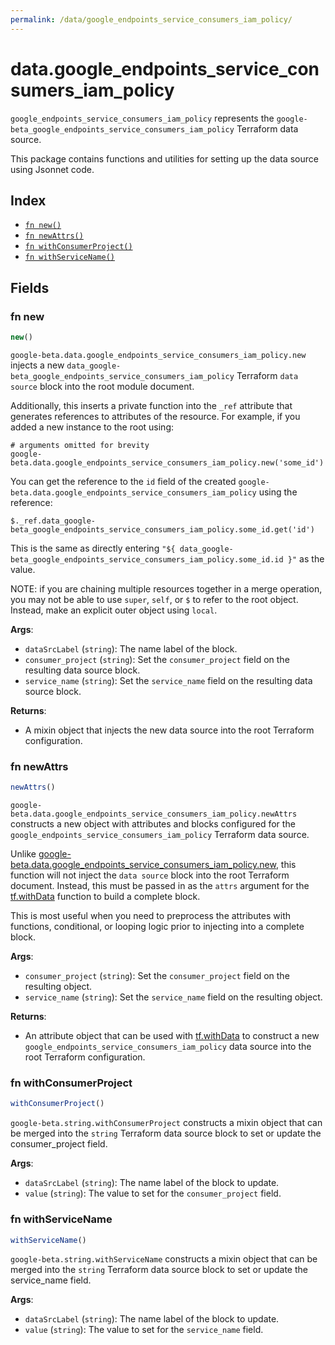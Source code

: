 ```yaml
---
permalink: /data/google_endpoints_service_consumers_iam_policy/
---
```


# data.google_endpoints_service_consumers_iam_policy

`google_endpoints_service_consumers_iam_policy` represents the `google-beta_google_endpoints_service_consumers_iam_policy` Terraform data source.



This package contains functions and utilities for setting up the data source using Jsonnet code.


## Index

* [`fn new()`](#fn-new)
* [`fn newAttrs()`](#fn-newattrs)
* [`fn withConsumerProject()`](#fn-withconsumerproject)
* [`fn withServiceName()`](#fn-withservicename)

## Fields

### fn new

```ts
new()
```


`google-beta.data.google_endpoints_service_consumers_iam_policy.new` injects a new `data_google-beta_google_endpoints_service_consumers_iam_policy` Terraform `data source`
block into the root module document.

Additionally, this inserts a private function into the `_ref` attribute that generates references to attributes of the
resource. For example, if you added a new instance to the root using:

    # arguments omitted for brevity
    google-beta.data.google_endpoints_service_consumers_iam_policy.new('some_id')

You can get the reference to the `id` field of the created `google-beta.data.google_endpoints_service_consumers_iam_policy` using the reference:

    $._ref.data_google-beta_google_endpoints_service_consumers_iam_policy.some_id.get('id')

This is the same as directly entering `"${ data_google-beta_google_endpoints_service_consumers_iam_policy.some_id.id }"` as the value.

NOTE: if you are chaining multiple resources together in a merge operation, you may not be able to use `super`, `self`,
or `$` to refer to the root object. Instead, make an explicit outer object using `local`.

**Args**:
  - `dataSrcLabel` (`string`): The name label of the block.
  - `consumer_project` (`string`): Set the `consumer_project` field on the resulting data source block.
  - `service_name` (`string`): Set the `service_name` field on the resulting data source block.

**Returns**:
- A mixin object that injects the new data source into the root Terraform configuration.


### fn newAttrs

```ts
newAttrs()
```


`google-beta.data.google_endpoints_service_consumers_iam_policy.newAttrs` constructs a new object with attributes and blocks configured for the `google_endpoints_service_consumers_iam_policy`
Terraform data source.

Unlike [google-beta.data.google_endpoints_service_consumers_iam_policy.new](#fn-new), this function will not inject the `data source`
block into the root Terraform document. Instead, this must be passed in as the `attrs` argument for the
[tf.withData](https://github.com/tf-libsonnet/core/tree/main/docs#fn-withdata) function to build a complete block.

This is most useful when you need to preprocess the attributes with functions, conditional, or looping logic prior to
injecting into a complete block.

**Args**:
  - `consumer_project` (`string`): Set the `consumer_project` field on the resulting object.
  - `service_name` (`string`): Set the `service_name` field on the resulting object.

**Returns**:
  - An attribute object that can be used with [tf.withData](https://github.com/tf-libsonnet/core/tree/main/docs#fn-withdata) to construct a new `google_endpoints_service_consumers_iam_policy` data source into the root Terraform configuration.


### fn withConsumerProject

```ts
withConsumerProject()
```

`google-beta.string.withConsumerProject` constructs a mixin object that can be merged into the `string`
Terraform data source block to set or update the consumer_project field.



**Args**:
  - `dataSrcLabel` (`string`): The name label of the block to update.
  - `value` (`string`): The value to set for the `consumer_project` field.


### fn withServiceName

```ts
withServiceName()
```

`google-beta.string.withServiceName` constructs a mixin object that can be merged into the `string`
Terraform data source block to set or update the service_name field.



**Args**:
  - `dataSrcLabel` (`string`): The name label of the block to update.
  - `value` (`string`): The value to set for the `service_name` field.
